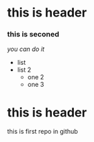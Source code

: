 # this is header	
### this is seconed
*you can do it*

* list
* list 2
	* one 2
	* one 3
# this is header

this is first repo in github
